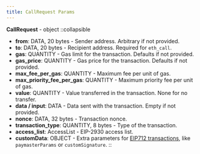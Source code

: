 ```yaml
---
title: CallRequest Params
---
```


**CallRequest** - object
::collapsible

- **from**: DATA, 20 bytes - Sender address. Arbitrary if not provided.
- **to**: DATA, 20 bytes - Recipient address. Required for `eth_call`.
- **gas**: QUANTITY - Gas limit for the transaction. Defaults if not provided.
- **gas_price**: QUANTITY - Gas price for the transaction. Defaults if not provided.
- **max_fee_per_gas**: QUANTITY - Maximum fee per unit of gas.
- **max_priority_fee_per_gas**: QUANTITY - Maximum priority fee per unit of gas.
- **value**: QUANTITY - Value transferred in the transaction. None for no transfer.
- **data / input**: DATA - Data sent with the transaction. Empty if not provided.
- **nonce**: DATA, 32 bytes - Transaction nonce.
- **transaction_type**: QUANTITY, 8 bytes - Type of the transaction.
- **access_list**: AccessList - EIP-2930 access list.
- **customData**: OBJECT - Extra parameters for
[EIP712 transactions](/zksync-protocol/zksync-era/transactions/transaction-lifecycle#eip-712-0x71), like `paymasterParams` or `customSignature`.
::
